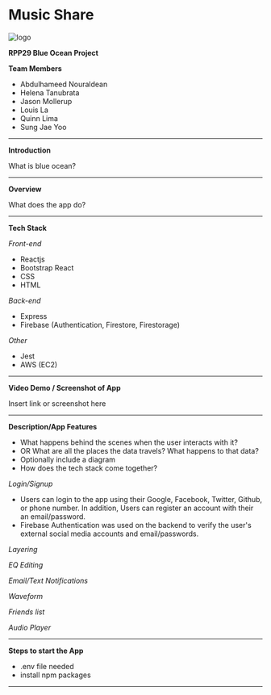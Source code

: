 # Music Share
![logo](https://github.com/mistyrose29/boc-music/blob/main/client/dist/musicsharelogo1.png)

**RPP29 Blue Ocean Project**

**Team Members**

* Abdulhameed Nouraldean
* Helena Tanubrata
* Jason Mollerup
* Louis La
* Quinn Lima
* Sung Jae Yoo
---

**Introduction**

What is blue ocean?

---

**Overview**

What does the app do?

---

**Tech Stack**

*Front-end*
* Reactjs
* Bootstrap React
* CSS
* HTML

*Back-end*
* Express
* Firebase (Authentication, Firestore, Firestorage)

*Other*
* Jest
* AWS (EC2)

---

**Video Demo / Screenshot of App**

Insert link or screenshot here

---

**Description/App Features**
* What happens behind the scenes when the user interacts with it?
* OR What are all the places the data travels?  What happens to that data?
* Optionally include a diagram
* How does the tech stack come together?

*Login/Signup*
- Users can login to the app using their Google, Facebook, Twitter, Github, or phone number. In addition, Users can register an account with their an email/password.
- Firebase Authentication was used on the backend to verify the user's external social media accounts and email/passwords.

*Layering*

*EQ Editing*

*Email/Text Notifications*

*Waveform*

*Friends list*

*Audio Player*

---

**Steps to start the App**

* .env file needed
* install npm packages

---